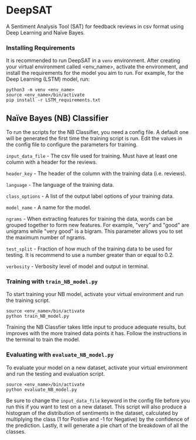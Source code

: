 # DeepSAT
A Sentiment Analysis Tool (SAT) for feedback reviews in csv format using Deep Learning and Naïve Bayes.

### Installing Requirements
It is recommended to run DeepSAT in a `venv` environment. After creating your virtual environment called <env_name>, activate the environment, and install the requirements for the model you aim to run. For example, for the Deep Learning (LSTM) model, run:
```
python3 -m venv <env_name>
source <env_name>/bin/activate
pip install -r LSTM_requirements.txt
```

## Naïve Bayes (NB) Classifier 
To run the scripts for the NB Classifier, you need a config file. A default one will be generated the first time the training script is run. Edit the values in the config file to configure the parameters for training.

`input_data_file` - The csv file used for training. Must have at least one column with a header for the reviews.

`header_key` - The header of the column with the training data (i.e. reviews).

`language` - The language of the training data.

`class_options` - A list of the output label options of your training data.

`model_name` - A name for the model.

`ngrams` - When extracting features for training the data, words can be grouped together to form new features. For example, "very" and "good" are unigrams while "very good" is a bigram. This parameter allows you to set the maximum number of ngrams.

`test_split` - Fraction of how much of the training data to be used for testing. It is recommend to use a number greater than or equal to 0.2.

`verbosity` - Verbosity level of model and output in terminal.

### Training with `train_NB_model.py`
To start training your NB model, activate your virtual environment and run the training script.
```
source <env_name>/bin/activate
python train_NB_model.py
```
Training the NB Classfier takes little input to produce adequate results, but improves with the more trained data points it has. Follow the instructions in the terminal to train the model.

### Evaluating with `evaluate_NB_model.py`
To evaluate your model on a new dataset, activate your virtual environment and run the testing and evaluation script.
```
source <env_name>/bin/activate
python evaluate_NB_model.py
```
Be sure to change the `input_data_file` keyword in the config file before you run this if you want to test on a new dataset. This script will also produce a histogram of the distribution of sentiments in the dataset, calculated by multiplying the class (1 for Postive and -1 for Negative) by the confidence of the prediction. Lastly, it will generate a pie chart of the breakdown of all the classes.
